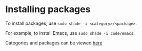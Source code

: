 # Installing packages

To install packages, use `sudo shade -i <category>/<package>`.

For example, to install Emacs, use `sudo shade -i code/emacs`.

Categories and packages can be viewed [here](https://www.github.com/shade-linux/buildscripts/tree/master/packages/)
